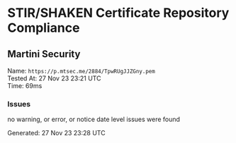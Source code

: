 # STIR/SHAKEN Certificate Repository Compliance

## Martini Security

Name: `https://p.mtsec.me/2884/TpwRUgJJZGny.pem`\
Tested At: 27 Nov 23 23:21 UTC\
Time: 69ms

### Issues

no warning, or error, or notice date level issues were found

Generated: 27 Nov 23 23:28 UTC